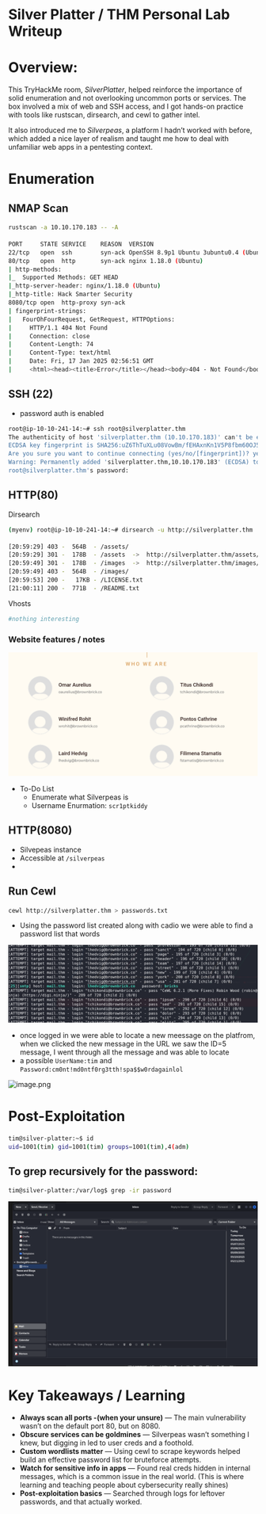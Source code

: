 # Silver Platter / THM Personal Lab Writeup

# Overview:

This TryHackMe room, *SilverPlatter*, helped reinforce the importance of solid enumeration and not overlooking uncommon ports or services. The box involved a mix of web and SSH access, and I got hands-on practice with tools like rustscan, dirsearch, and cewl to gather intel.

It also introduced me to *Silverpeas*, a platform I hadn’t worked with before, which added a nice layer of realism and taught me how to deal with unfamiliar web apps in a pentesting context.

# Enumeration

## NMAP Scan

```bash
rustscan -a 10.10.170.183 -- -A

PORT     STATE SERVICE    REASON  VERSION
22/tcp   open  ssh        syn-ack OpenSSH 8.9p1 Ubuntu 3ubuntu0.4 (Ubuntu Linux; protocol 2.0)
80/tcp   open  http       syn-ack nginx 1.18.0 (Ubuntu)
| http-methods: 
|_  Supported Methods: GET HEAD
|_http-server-header: nginx/1.18.0 (Ubuntu)
|_http-title: Hack Smarter Security
8080/tcp open  http-proxy syn-ack
| fingerprint-strings: 
|   FourOhFourRequest, GetRequest, HTTPOptions: 
|     HTTP/1.1 404 Not Found
|     Connection: close
|     Content-Length: 74
|     Content-Type: text/html
|     Date: Fri, 17 Jan 2025 02:56:51 GMT
|     <html><head><title>Error</title></head><body>404 - Not Found</body></html>

```

## SSH (22)

- password auth is enabled

```bash
root@ip-10-10-241-14:~# ssh root@silverplatter.thm
The authenticity of host 'silverplatter.thm (10.10.170.183)' can't be established.
ECDSA key fingerprint is SHA256:uZ6ThTuXLu08VowBm/fEHAxnKn1V5P8fbm60OJ5HcE8.
Are you sure you want to continue connecting (yes/no/[fingerprint])? yes
Warning: Permanently added 'silverplatter.thm,10.10.170.183' (ECDSA) to the list of known hosts.
root@silverplatter.thm's password:
```

## HTTP(80)

Dirsearch

```bash
(myenv) root@ip-10-10-241-14:~# dirsearch -u http://silverplatter.thm

[20:59:29] 403 -  564B  - /assets/
[20:59:29] 301 -  178B  - /assets  ->  http://silverplatter.thm/assets/
[20:59:49] 301 -  178B  - /images  ->  http://silverplatter.thm/images/
[20:59:49] 403 -  564B  - /images/
[20:59:53] 200 -   17KB - /LICENSE.txt
[21:00:11] 200 -  771B  - /README.txt

```

Vhosts

```bash
#nothing interesting
```

### Website features / notes

![image.png](image.png)

- To-Do List
    - Enumerate what Silverpeas is
    - Username Enurmation: `scr1ptkiddy`
    

## HTTP(8080)

- Silvepeas instance
- Accessible at `/silverpeas`
- 

## Run Cewl

```bash
cewl http://silverplatter.thm > passwords.txt

```

- Using the password list created along with cadio we were able to find a password list that words

![image.png](image%201.png)

- once logged in we were able to locate a new meessage on the platfrom, when we clicked the new message in the URL we saw the ID=5 message, I went through all the message and was able to locate
- a possible `UserName:tim` and `Password:cm0nt!md0ntf0rg3tth!spa$$w0rdagainlol`

![image.png](20805e20-7c5e-4ddc-a66b-42ebdfd5ab56.png)

# Post-Exploitation

```bash
tim@silver-platter:~$ id
uid=1001(tim) gid=1001(tim) groups=1001(tim),4(adm)

```

## To grep recursively for the password:

```bash
tim@silver-platter:/var/log$ grep -ir password 

```

![image.png](image%202.png)

# Key Takeaways  / Learning

- **Always scan all ports -(when your unsure)** — The main vulnerability wasn’t on the default port 80, but on 8080.
- **Obscure services can be goldmines** — Silverpeas wasn’t something I knew, but digging in led to user creds and a foothold.
- **Custom wordlists matter** — Using cewl to scrape keywords helped build an effective password list for bruteforce attempts.
- **Watch for sensitive info in apps** — Found real creds hidden in internal messages, which is a common issue in the real world. (This is where learning and teaching people about cybersecurity really shines)
- **Post-exploitation basics** — Searched through logs for leftover passwords, and that actually worked.